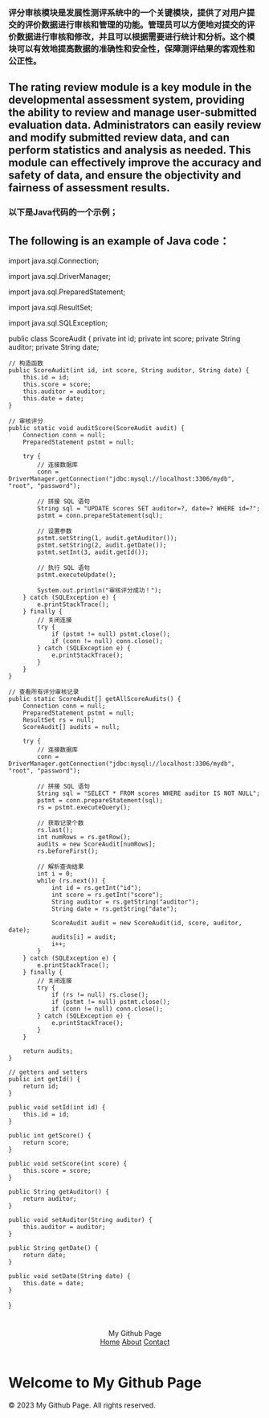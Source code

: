 ### 评分审核模块是发展性测评系统中的一个关键模块，提供了对用户提交的评价数据进行审核和管理的功能。管理员可以方便地对提交的评价数据进行审核和修改，并且可以根据需要进行统计和分析。这个模块可以有效地提高数据的准确性和安全性，保障测评结果的客观性和公正性。

## The rating review module is a key module in the developmental assessment system, providing the ability to review and manage user-submitted evaluation data. Administrators can easily review and modify submitted review data, and can perform statistics and analysis as needed. This module can effectively improve the accuracy and safety of data, and ensure the objectivity and fairness of assessment results.

### 以下是Java代码的一个示例；
## The following is an example of Java code：

import java.sql.Connection;

import java.sql.DriverManager;

import java.sql.PreparedStatement;

import java.sql.ResultSet;

import java.sql.SQLException;


public class ScoreAudit {
    private int id;
    private int score;
    private String auditor;
    private String date;

    // 构造函数
    public ScoreAudit(int id, int score, String auditor, String date) {
        this.id = id;
        this.score = score;
        this.auditor = auditor;
        this.date = date;
    }

    // 审核评分
    public static void auditScore(ScoreAudit audit) {
        Connection conn = null;
        PreparedStatement pstmt = null;

        try {
            // 连接数据库
            conn = DriverManager.getConnection("jdbc:mysql://localhost:3306/mydb", "root", "password");

            // 拼接 SQL 语句
            String sql = "UPDATE scores SET auditor=?, date=? WHERE id=?";
            pstmt = conn.prepareStatement(sql);

            // 设置参数
            pstmt.setString(1, audit.getAuditor());
            pstmt.setString(2, audit.getDate());
            pstmt.setInt(3, audit.getId());

            // 执行 SQL 语句
            pstmt.executeUpdate();

            System.out.println("审核评分成功！");
        } catch (SQLException e) {
            e.printStackTrace();
        } finally {
            // 关闭连接
            try {
                if (pstmt != null) pstmt.close();
                if (conn != null) conn.close();
            } catch (SQLException e) {
                e.printStackTrace();
            }
        }
    }

    // 查看所有评分审核记录
    public static ScoreAudit[] getAllScoreAudits() {
        Connection conn = null;
        PreparedStatement pstmt = null;
        ResultSet rs = null;
        ScoreAudit[] audits = null;

        try {
            // 连接数据库
            conn = DriverManager.getConnection("jdbc:mysql://localhost:3306/mydb", "root", "password");

            // 拼接 SQL 语句
            String sql = "SELECT * FROM scores WHERE auditor IS NOT NULL";
            pstmt = conn.prepareStatement(sql);
            rs = pstmt.executeQuery();

            // 获取记录个数
            rs.last();
            int numRows = rs.getRow();
            audits = new ScoreAudit[numRows];
            rs.beforeFirst();

            // 解析查询结果
            int i = 0;
            while (rs.next()) {
                int id = rs.getInt("id");
                int score = rs.getInt("score");
                String auditor = rs.getString("auditor");
                String date = rs.getString("date");

                ScoreAudit audit = new ScoreAudit(id, score, auditor, date);
                audits[i] = audit;
                i++;
            }
        } catch (SQLException e) {
            e.printStackTrace();
        } finally {
            // 关闭连接
            try {
                if (rs != null) rs.close();
                if (pstmt != null) pstmt.close();
                if (conn != null) conn.close();
            } catch (SQLException e) {
                e.printStackTrace();
            }
        }

        return audits;
    }

    // getters and setters
    public int getId() {
        return id;
    }

    public void setId(int id) {
        this.id = id;
    }

    public int getScore() {
        return score;
    }

    public void setScore(int score) {
        this.score = score;
    }

    public String getAuditor() {
        return auditor;
    }

    public void setAuditor(String auditor) {
        this.auditor = auditor;
    }

    public String getDate() {
        return date;
    }

    public void setDate(String date) {
        this.date = date;
    }
}

# <body>
  <header>
    <div class="logo">My Github Page</div>
    <nav>
      <a href="#">Home</a>
      <a href="#">About</a>
      <a href="#">Contact</a>
    </nav>
  </header>
  <h1>Welcome to My Github Page</h1>
  <footer>&copy; 2023 My Github Page. All rights reserved.</footer>
</body>
</html>
